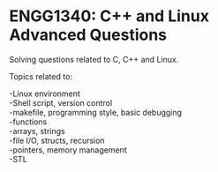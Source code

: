 # ENGG1340: C++ and Linux Advanced Questions

Solving questions related to C, C++ and Linux.    

Topics related to:

-Linux environment   
-Shell script, version control   
-makefile, programming style, basic debugging   
-functions   
-arrays, strings   
-file I/O, structs, recursion   
-pointers, memory management   
-STL   
